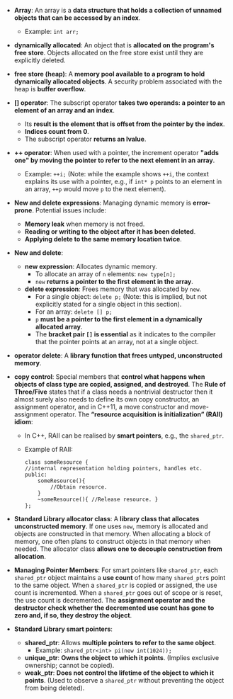 

- **Array**: An array is a **data structure that holds a collection of unnamed objects that can be accessed by an index**.
    
    - Example: `int arr;`
- **dynamically allocated**: An object that is **allocated on the program's free store**. Objects allocated on the free store exist until they are explicitly deleted.
    
- **free store (heap)**: A **memory pool available to a program to hold dynamically allocated objects**. A security problem associated with the heap is **buffer overflow**.
    
- **[] operator**: The subscript operator **takes two operands: a pointer to an element of an array and an index**.
    
    - Its **result is the element that is offset from the pointer by the index**.
    - **Indices count from 0**.
    - The subscript operator **returns an lvalue**.
- **++ operator**: When used with a pointer, the increment operator **"adds one" by moving the pointer to refer to the next element in an array**.
    
    - Example: `++i;` (Note: while the example shows `++i`, the context explains its use with a pointer, e.g., if `int* p` points to an element in an array, `++p` would move `p` to the next element).
- **New and delete expressions**: Managing dynamic memory is **error-prone**. Potential issues include:
    
    - **Memory leak** when memory is not freed.
    - **Reading or writing to the object after it has been deleted**.
    - **Applying delete to the same memory location twice**.
- **New and delete**:
    - **new expression**: Allocates dynamic memory.
        - To allocate an array of `n` elements: `new type[n];`
        - `new` **returns a pointer to the first element in the array**.
    - **delete expression**: Frees memory that was allocated by `new`.
        - For a single object: `delete p;` (Note: this is implied, but not explicitly stated for a single object in this section).
        - For an array: `delete [] p;`
        - `p` **must be a pointer to the first element in a dynamically allocated array**.
        - The **bracket pair `[]` is essential** as it indicates to the compiler that the pointer points at an array, not at a single object.
- **operator delete**: A **library function that frees untyped, unconstructed memory**.
    
- **copy control**: Special members that **control what happens when objects of class type are copied, assigned, and destroyed**. The **Rule of Three/Five** states that if a class needs a nontrivial destructor then it almost surely also needs to define its own copy constructor, an assignment operator, and in C++11, a move constructor and move-assignment operator. The **“resource acquisition is initialization” (RAII) idiom**:
    
    - In C++, RAII can be realised by **smart pointers**, e.g., the `shared_ptr`.
    - Example of RAII:
        
        ```
        class someResource {
        //internal representation holding pointers, handles etc.
        public:
            someResource(){
                //Obtain resource.
            }
            ~someResource(){ //Release resource. }
        };
        ```
        
- **Standard Library allocator class**: A **library class that allocates unconstructed memory**. If one uses `new`, memory is allocated and objects are constructed in that memory. When allocating a block of memory, one often plans to construct objects in that memory when needed. The allocator class **allows one to decouple construction from allocation**.
    
- **Managing Pointer Members**: For smart pointers like `shared_ptr`, each `shared_ptr` object maintains a **use count** of how many `shared_ptr`s point to the same object. When a `shared_ptr` is copied or assigned, the use count is incremented. When a `shared_ptr` goes out of scope or is reset, the use count is decremented. The **assignment operator and the destructor check whether the decremented use count has gone to zero and, if so, they destroy the object**.
    
- **Standard Library smart pointers**:
    
    - **shared_ptr**: Allows **multiple pointers to refer to the same object**.
        - Example: `shared_ptr<int> pi(new int(1024));`
    - **unique_ptr**: **Owns the object to which it points**. (Implies exclusive ownership; cannot be copied).
    - **weak_ptr**: **Does not control the lifetime of the object to which it points**. (Used to observe a `shared_ptr` without preventing the object from being deleted).